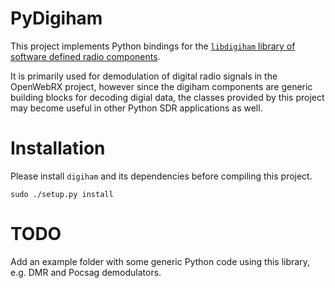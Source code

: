 # PyDigiham

This project implements Python bindings for the [`libdigiham` library of software defined radio components](https://github.com/jketterl/digiham).

It is primarily used for demodulation of digital radio signals in the OpenWebRX project, however since the digiham components are generic building blocks for decoding digial data, the classes provided by this project may become useful in other Python SDR applications as well.

# Installation

Please install `digiham` and its dependencies before compiling this project.

```
sudo ./setup.py install
```

# TODO

Add an example folder with some generic Python code using this library, e.g. DMR and Pocsag demodulators.